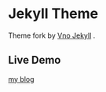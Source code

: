 # Jekyll Theme

Theme fork by [Vno Jekyll](https://github.com/onevcat/vno-jekyll) .

## Live Demo
[my blog](http://www.linjiajun.com)
